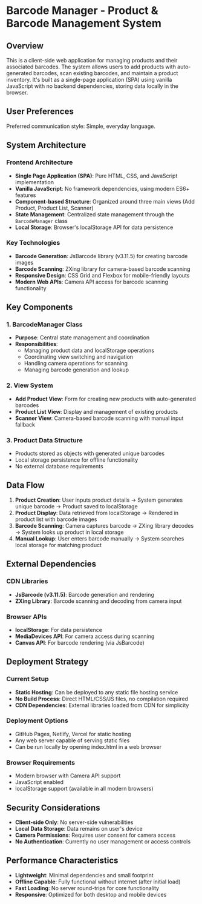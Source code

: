 # Barcode Manager - Product & Barcode Management System

## Overview

This is a client-side web application for managing products and their associated barcodes. The system allows users to add products with auto-generated barcodes, scan existing barcodes, and maintain a product inventory. It's built as a single-page application (SPA) using vanilla JavaScript with no backend dependencies, storing data locally in the browser.

## User Preferences

Preferred communication style: Simple, everyday language.

## System Architecture

### Frontend Architecture
- **Single Page Application (SPA)**: Pure HTML, CSS, and JavaScript implementation
- **Vanilla JavaScript**: No framework dependencies, using modern ES6+ features
- **Component-based Structure**: Organized around three main views (Add Product, Product List, Scanner)
- **State Management**: Centralized state management through the `BarcodeManager` class
- **Local Storage**: Browser's localStorage API for data persistence

### Key Technologies
- **Barcode Generation**: JsBarcode library (v3.11.5) for creating barcode images
- **Barcode Scanning**: ZXing library for camera-based barcode scanning
- **Responsive Design**: CSS Grid and Flexbox for mobile-friendly layouts
- **Modern Web APIs**: Camera API access for barcode scanning functionality

## Key Components

### 1. BarcodeManager Class
- **Purpose**: Central state management and coordination
- **Responsibilities**: 
  - Managing product data and localStorage operations
  - Coordinating view switching and navigation
  - Handling camera operations for scanning
  - Managing barcode generation and lookup

### 2. View System
- **Add Product View**: Form for creating new products with auto-generated barcodes
- **Product List View**: Display and management of existing products
- **Scanner View**: Camera-based barcode scanning with manual input fallback

### 3. Product Data Structure
- Products stored as objects with generated unique barcodes
- Local storage persistence for offline functionality
- No external database requirements

## Data Flow

1. **Product Creation**: User inputs product details → System generates unique barcode → Product saved to localStorage
2. **Product Display**: Data retrieved from localStorage → Rendered in product list with barcode images
3. **Barcode Scanning**: Camera captures barcode → ZXing library decodes → System looks up product in local storage
4. **Manual Lookup**: User enters barcode manually → System searches local storage for matching product

## External Dependencies

### CDN Libraries
- **JsBarcode (v3.11.5)**: Barcode generation and rendering
- **ZXing Library**: Barcode scanning and decoding from camera input

### Browser APIs
- **localStorage**: For data persistence
- **MediaDevices API**: For camera access during scanning
- **Canvas API**: For barcode rendering (via JsBarcode)

## Deployment Strategy

### Current Setup
- **Static Hosting**: Can be deployed to any static file hosting service
- **No Build Process**: Direct HTML/CSS/JS files, no compilation required
- **CDN Dependencies**: External libraries loaded from CDN for simplicity

### Deployment Options
- GitHub Pages, Netlify, Vercel for static hosting
- Any web server capable of serving static files
- Can be run locally by opening index.html in a web browser

### Browser Requirements
- Modern browser with Camera API support
- JavaScript enabled
- localStorage support (available in all modern browsers)

## Security Considerations

- **Client-side Only**: No server-side vulnerabilities
- **Local Data Storage**: Data remains on user's device
- **Camera Permissions**: Requires user consent for camera access
- **No Authentication**: Currently no user management or access controls

## Performance Characteristics

- **Lightweight**: Minimal dependencies and small footprint
- **Offline Capable**: Fully functional without internet (after initial load)
- **Fast Loading**: No server round-trips for core functionality
- **Responsive**: Optimized for both desktop and mobile devices
